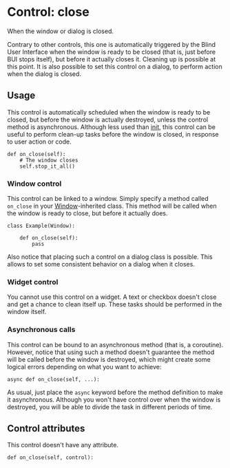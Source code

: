 # Control: close

When the window or dialog is closed.

Contrary to other controls, this one is automatically triggered by
the Blind User Interface when the window is ready to be closed (that
is, just before BUI stops itself), but before it actually closes
it.  Cleaning up is possible at this point.  It is also possible
to set this control on a dialog, to perform action when the
dialog is closed.

## Usage

This control is automatically scheduled when the window is ready to be
closed, but before the window is actually destroyed, unless the
control method is asynchronous.  Although less used than [init](init.md),
this control can be useful to perform clean-up tasks before the
window is closed, in response to user action or code.

    def on_close(self):
        # The window closes
        self.stop_it_all()

### Window control

This control can be linked to a window.  Simply specify a method
called `on_close` in your [Window](../widget/Window.md)-inherited class.
This method will be called when the window is ready to close, but
before it actually does.

    class Example(Window):

        def on_close(self):
            pass

Also notice that placing such a control on a dialog class is possible.
This allows to set some consistent behavior on a dialog when it closes.

### Widget control

You cannot use this control on a widget.  A text or checkbox doesn't
close and get a chance to clean itself up.  These tasks should be
performed in the window itself.

### Asynchronous calls

This control can be bound to an asynchronous method (that is, a
coroutine).  However, notice that using such a method doesn't
guarantee the method will be called before the window is destroyed, which
might create some logical errors depending on what you want to achieve:

    async def on_close(self, ...):

As usual, just place the `async` keyword before the method
definition to make it asynchronous.  Although you won't have
control over when the window is destroyed, you will be able
to divide the task in different periods of time.

## Control attributes

This control doesn't have any attribute.

    def on_close(self, control):

